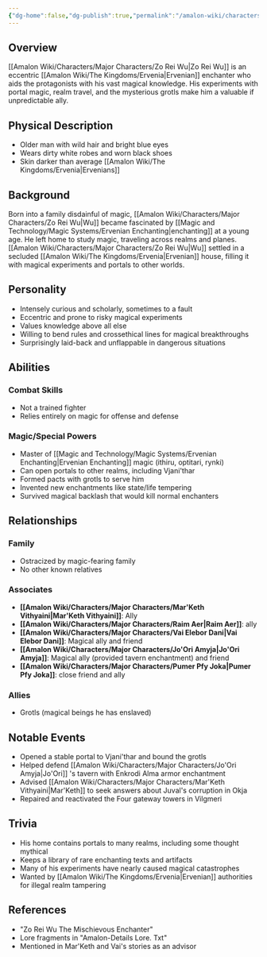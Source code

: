 ```yaml
---
{"dg-home":false,"dg-publish":true,"permalink":"/amalon-wiki/characters/major-characters/zo-rei-wu/","dgPassFrontmatter":true,"noteIcon":""}
---
```


## Overview
[[Amalon Wiki/Characters/Major Characters/Zo Rei Wu\|Zo Rei Wu]] is an eccentric [[Amalon Wiki/The Kingdoms/Ervenia\|Ervenian]] enchanter who aids the protagonists with his vast magical knowledge. His experiments with portal magic, realm travel, and the mysterious grotls make him a valuable if unpredictable ally.

## Physical Description
- Older man with wild hair and bright blue eyes
- Wears dirty white robes and worn black shoes
- Skin darker than average [[Amalon Wiki/The Kingdoms/Ervenia\|Ervenians]]

## Background
Born into a family disdainful of magic, [[Amalon Wiki/Characters/Major Characters/Zo Rei Wu\|Wu]] became fascinated by [[Magic and Technology/Magic Systems/Ervenian Enchanting\|enchanting]] at a young age. He left home to study magic, traveling across realms and planes. [[Amalon Wiki/Characters/Major Characters/Zo Rei Wu\|Wu]] settled in a secluded [[Amalon Wiki/The Kingdoms/Ervenia\|Ervenian]] house, filling it with magical experiments and portals to other worlds.

## Personality 
- Intensely curious and scholarly, sometimes to a fault
- Eccentric and prone to risky magical experiments 
- Values knowledge above all else
- Willing to bend rules and crossethical lines for magical breakthroughs
- Surprisingly laid-back and unflappable in dangerous situations

## Abilities
### Combat Skills
- Not a trained fighter 
- Relies entirely on magic for offense and defense

### Magic/Special Powers
- Master of [[Magic and Technology/Magic Systems/Ervenian Enchanting\|Ervenian Enchanting]] magic (ithiru, optitari, rynki)
- Can open portals to other realms, including Vjani'thar 
- Formed pacts with grotls to serve him
- Invented new enchantments like state/life tempering 
- Survived magical backlash that would kill normal enchanters

## Relationships
### Family
- Ostracized by magic-fearing family
- No other known relatives

### Associates
- **[[Amalon Wiki/Characters/Major Characters/Mar'Keth Vithyaini\|Mar'Keth Vithyaini]]**: Ally
- **[[Amalon Wiki/Characters/Major Characters/Raim Aer\|Raim Aer]]**: ally
- **[[Amalon Wiki/Characters/Major Characters/Vai Elebor Dani\|Vai Elebor Dani]]**: Magical ally and friend
- **[[Amalon Wiki/Characters/Major Characters/Jo'Ori Amyja\|Jo'Ori Amyja]]**: Magical ally (provided tavern enchantment) and friend
- **[[Amalon Wiki/Characters/Major Characters/Pumer Pfy Joka\|Pumer Pfy Joka]]**: close friend and ally

### Allies
- Grotls (magical beings he has enslaved)

## Notable Events
- Opened a stable portal to Vjani'thar and bound the grotls
- Helped defend [[Amalon Wiki/Characters/Major Characters/Jo'Ori Amyja\|Jo'Ori]] 's tavern with Enkrodi Alma armor enchantment
- Advised [[Amalon Wiki/Characters/Major Characters/Mar'Keth Vithyaini\|Mar'Keth]] to seek answers about Juval's corruption in Okja
- Repaired and reactivated the Four gateway towers in Vilgmeri

## Trivia
- His home contains portals to many realms, including some thought mythical
- Keeps a library of rare enchanting texts and artifacts
- Many of his experiments have nearly caused magical catastrophes  
- Wanted by [[Amalon Wiki/The Kingdoms/Ervenia\|Ervenian]] authorities for illegal realm tampering

## References
- "Zo Rei Wu The Mischievous Enchanter"
- Lore fragments in "Amalon-Details Lore. Txt" 
- Mentioned in Mar'Keth and Vai's stories as an advisor